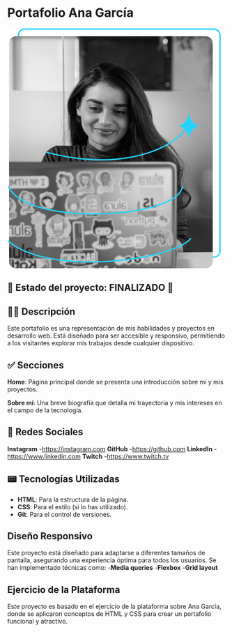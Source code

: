 # Portafolio Ana García
![Ana García](https://github.com/Andy-MS/portafolio/blob/main/assets/Imagem.png)


## :checkered_flag: Estado del proyecto: FINALIZADO :checkered_flag:

## :ok_woman: Descripción

Este portafolio es una representación de mis habilidades y proyectos en desarrollo web. Está diseñado para ser accesible y responsivo, permitiendo a los visitantes 
explorar mis trabajos desde cualquier dispositivo.

## :white_check_mark: Secciones

**Home**: 
Página principal donde se presenta una introducción sobre mí y mis proyectos.

**Sobre mí**: 
Una breve biografía que detalla mi trayectoria y mis intereses en el campo de la tecnología.

## :link: Redes Sociales

**Instagram**
-https://instagram.com
**GitHub**
-https://github.com
**LinkedIn**
-https://www.linkedin.com
**Twitch**
-https://www.twitch.tv

## :pager: Tecnologías Utilizadas

- **HTML**: Para la estructura de la página.
- **CSS**: Para el estilo (si lo has utilizado).
- **Git**: Para el control de versiones.

## Diseño Responsivo
Este proyecto está diseñado para adaptarse a diferentes tamaños de pantalla, asegurando una experiencia óptima para todos los usuarios. 
Se han implementado técnicas como:
-**Media queries**
-**Flexbox**
-**Grid layout**

## Ejercicio de la Plataforma
Este proyecto es basado en el ejercicio de la plataforma sobre Ana García, donde se aplicaron conceptos de HTML y CSS para crear un portafolio funcional y atractivo.
